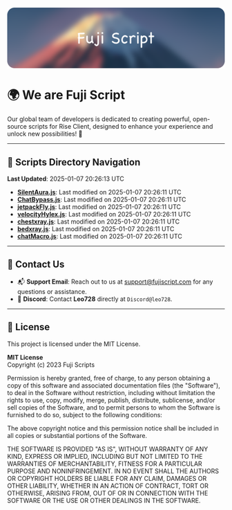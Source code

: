 ![Banner](.github/b.webp)

# 🌍 **We are Fuji Script**

Our global team of developers is dedicated to creating powerful, open-source scripts for Rise Client, designed to enhance your experience and unlock new possibilities! 🌟

---
<!-- SCRIPTS_NAVIGATION_START -->
## 📂 **Scripts Directory Navigation**

**Last Updated**: 2025-01-07 20:26:13 UTC

- **[SilentAura.js](scripts/SilentAura.js)**: Last modified on 2025-01-07 20:26:11 UTC
- **[ChatBypass.js](scripts/ChatBypass.js)**: Last modified on 2025-01-07 20:26:11 UTC
- **[jetpackFly.js](scripts/jetpackFly.js)**: Last modified on 2025-01-07 20:26:11 UTC
- **[velocityHylex.js](scripts/velocityHylex.js)**: Last modified on 2025-01-07 20:26:11 UTC
- **[chestxray.js](scripts/chestxray.js)**: Last modified on 2025-01-07 20:26:11 UTC
- **[bedxray.js](scripts/bedxray.js)**: Last modified on 2025-01-07 20:26:11 UTC
- **[chatMacro.js](scripts/chatMacro.js)**: Last modified on 2025-01-07 20:26:11 UTC

<!-- SCRIPTS_NAVIGATION_END -->

---

## 💬 **Contact Us**  
- 📬 **Support Email**: Reach out to us at [support@fujiscript.com](mailto:support@fujiscript.com) for any questions or assistance.  
- 💬 **Discord**: Contact **Leo728** directly at `Discord@leo728`.

---

## 📜 **License**

This project is licensed under the MIT License.  

**MIT License**  
Copyright (c) 2023 Fuji Scripts  

Permission is hereby granted, free of charge, to any person obtaining a copy of this software and associated documentation files (the "Software"), to deal in the Software without restriction, including without limitation the rights to use, copy, modify, merge, publish, distribute, sublicense, and/or sell copies of the Software, and to permit persons to whom the Software is furnished to do so, subject to the following conditions:  

The above copyright notice and this permission notice shall be included in all copies or substantial portions of the Software.  

THE SOFTWARE IS PROVIDED "AS IS", WITHOUT WARRANTY OF ANY KIND, EXPRESS OR IMPLIED, INCLUDING BUT NOT LIMITED TO THE WARRANTIES OF MERCHANTABILITY, FITNESS FOR A PARTICULAR PURPOSE AND NONINFRINGEMENT. IN NO EVENT SHALL THE AUTHORS OR COPYRIGHT HOLDERS BE LIABLE FOR ANY CLAIM, DAMAGES OR OTHER LIABILITY, WHETHER IN AN ACTION OF CONTRACT, TORT OR OTHERWISE, ARISING FROM, OUT OF OR IN CONNECTION WITH THE SOFTWARE OR THE USE OR OTHER DEALINGS IN THE SOFTWARE.  
